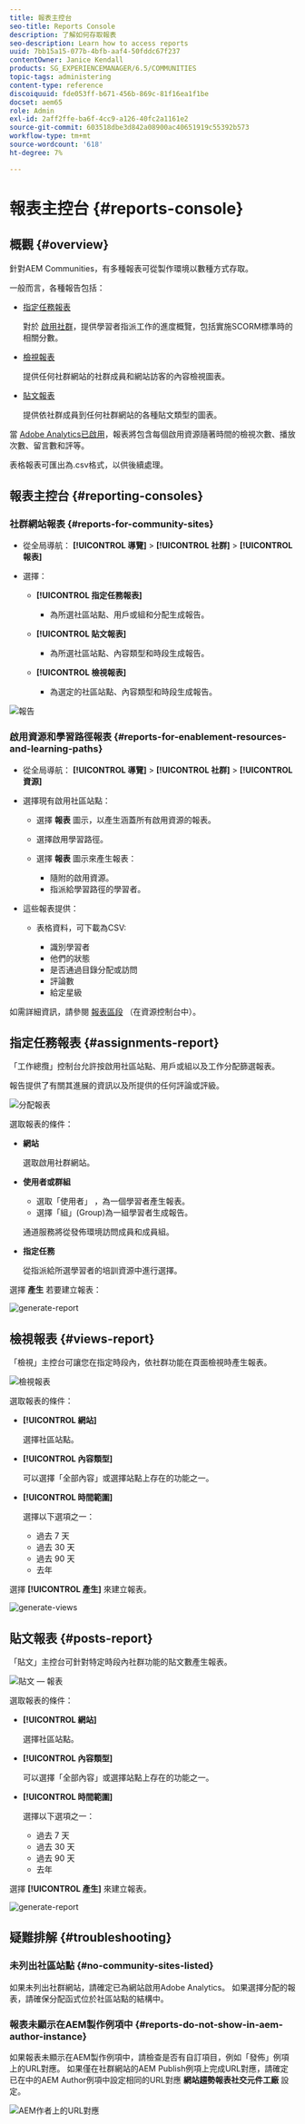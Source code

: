 ```yaml
---
title: 報表主控台
seo-title: Reports Console
description: 了解如何存取報表
seo-description: Learn how to access reports
uuid: 7bb15a15-077b-4bfb-aaf4-50fddc67f237
contentOwner: Janice Kendall
products: SG_EXPERIENCEMANAGER/6.5/COMMUNITIES
topic-tags: administering
content-type: reference
discoiquuid: fde053ff-b671-456b-869c-81f16ea1f1be
docset: aem65
role: Admin
exl-id: 2aff2ffe-ba6f-4cc9-a126-40fc2a1161e2
source-git-commit: 603518dbe3d842a08900ac40651919c55392b573
workflow-type: tm+mt
source-wordcount: '618'
ht-degree: 7%

---
```


# 報表主控台 {#reports-console}

## 概觀 {#overview}

針對AEM Communities，有多種報表可從製作環境以數種方式存取。

一般而言，各種報告包括：

* [指定任務報表](#assignments-report)

   對於 [啟用社群](/help/communities/overview.md#enablement-community)，提供學習者指派工作的進度概覽，包括實施SCORM標準時的相關分數。

* [檢視報表](#views-report)

   提供任何社群網站的社群成員和網站訪客的內容檢視圖表。

* [貼文報表](#posts-report)

   提供依社群成員到任何社群網站的各種貼文類型的圖表。

當 [Adobe Analytics已啟用](/help/communities/sites-console.md#analytics)，報表將包含每個啟用資源隨著時間的檢視次數、播放次數、留言數和評等。

表格報表可匯出為.csv格式，以供後續處理。

## 報表主控台 {#reporting-consoles}

### 社群網站報表 {#reports-for-community-sites}

* 從全局導航： **[!UICONTROL 導覽]** > **[!UICONTROL 社群]** >  **[!UICONTROL 報表]**

* 選擇：

   * **[!UICONTROL 指定任務報表]**

      * 為所選社區站點、用戶或組和分配生成報告。
   * **[!UICONTROL 貼文報表]**

      * 為所選社區站點、內容類型和時段生成報告。
   * **[!UICONTROL 檢視報表]**

      * 為選定的社區站點、內容類型和時段生成報告。



![報告](assets/reports1.png)

### 啟用資源和學習路徑報表 {#reports-for-enablement-resources-and-learning-paths}

* 從全局導航： **[!UICONTROL 導覽]** > **[!UICONTROL 社群]** >  **[!UICONTROL 資源]**

* 選擇現有啟用社區站點：

   * 選擇 **報表** 圖示，以產生涵蓋所有啟用資源的報表。
   * 選擇啟用學習路徑。
   * 選擇 **報表** 圖示來產生報表：

      * 隨附的啟用資源。
      * 指派給學習路徑的學習者。

* 這些報表提供：

   * 表格資料，可下載為CSV:

      * 識別學習者
      * 他們的狀態
      * 是否通過目錄分配或訪問
      * 評論數
      * 給定星級

如需詳細資訊，請參閱 [報表區段](/help/communities/resources.md#report) （在資源控制台中）。

## 指定任務報表 {#assignments-report}

「工作總攬」控制台允許按啟用社區站點、用戶或組以及工作分配篩選報表。

報告提供了有關其進展的資訊以及所提供的任何評論或評級。

![分配報表](assets/assignment-report.png)

選取報表的條件：

* **網站**

   選取啟用社群網站。

* **使用者或群組**
   * 選取「使用者」 ，為一個學習者產生報表。
   * 選擇「組」(Group)為一組學習者生成報告。

   通道服務將從發佈環境訪問成員和成員組。

* **指定任務**

   從指派給所選學習者的培訓資源中進行選擇。

選擇 **產生** 若要建立報表：

![generate-report](assets/generate-assignment-report.png)

## 檢視報表 {#views-report}

「檢視」主控台可讓您在指定時段內，依社群功能在頁面檢視時產生報表。

![檢視報表](assets/view-report.png)

選取報表的條件：

* **[!UICONTROL 網站]**

   選擇社區站點。

* **[!UICONTROL 內容類型]**

   可以選擇「全部內容」或選擇站點上存在的功能之一。

* **[!UICONTROL 時間範圍]**

   選擇以下選項之一：

   * 過去 7 天
   * 過去 30 天
   * 過去 90 天
   * 去年

選擇 **[!UICONTROL 產生]** 來建立報表。

![generate-views](assets/generate-views.png)

## 貼文報表 {#posts-report}

「貼文」主控台可針對特定時段內社群功能的貼文數產生報表。

![貼文 — 報表](assets/posts-report.png)

選取報表的條件：

* **[!UICONTROL 網站]**

   選擇社區站點。

* **[!UICONTROL 內容類型]**

   可以選擇「全部內容」或選擇站點上存在的功能之一。

* **[!UICONTROL 時間範圍]**

   選擇以下選項之一：

   * 過去 7 天
   * 過去 30 天
   * 過去 90 天
   * 去年

選擇 **[!UICONTROL 產生]** 來建立報表。

![generate-report](assets/generate-posts-report.png)

## 疑難排解 {#troubleshooting}

### 未列出社區站點 {#no-community-sites-listed}

如果未列出社群網站，請確定已為網站啟用Adobe Analytics。 如果選擇分配的報表，請確保分配函式位於社區站點的結構中。

### 報表未顯示在AEM製作例項中 {#reports-do-not-show-in-aem-author-instance}

如果報表未顯示在AEM製作例項中，請檢查是否有自訂項目，例如「發佈」例項上的URL對應。 如果僅在社群網站的AEM Publish例項上完成URL對應，請確定已在中的AEM Author例項中設定相同的URL對應 **網站趨勢報表社交元件工廠** 設定。

![AEM作者上的URL對應](assets/sitetrend.png)
